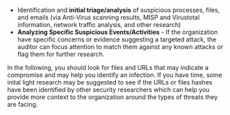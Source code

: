 
* Identification and **initial triage/analysis** of suspicious processes, files, and emails (via Anti-Virus scanning results, MISP and Virustotal information, network traffic analysis, and other research)
* **Analyzing Specific Suspicious Events/Activities** - If the organization have specific concerns or evidence suggesting a targeted attack, the auditor can focus attention to match them against any known attacks or flag them for further research.

In the following, you should look for files and URLs that may indicate a compromise and may help you identify an infection. If you have time, some inital light research may be suggested to see if the URLs or files hashes have been identified by other security researchers which can help you provide more context to the organization around the types of threats they are facing.
